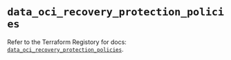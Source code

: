 # `data_oci_recovery_protection_policies`

Refer to the Terraform Registory for docs: [`data_oci_recovery_protection_policies`](https://registry.terraform.io/providers/oracle/oci/6.18.0/docs/data-sources/recovery_protection_policies).
